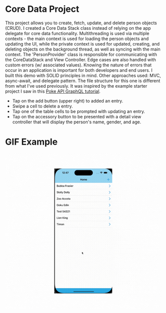 # Core Data Project
This project allows you to create, fetch, update, and delete person objects (CRUD). I created a Core Data Stack class instead of relying on the app delegate for core data functionality. Multithreading is used via multiple contexts - the main context is used for loading the person objects and updating the UI, while the private context is used for updated, creating, and deleting objects on the background thread, as well as syncing with the main context. The 'PersonProvider' class is responsible for communicating with the CoreDataStack and View Controller. Edge cases are also handled with custom errors (w/ associated values). Knowing the nature of errors that occur in an application is important for both developers and end users. I built this demo with SOLID principles in mind. Other approaches used: MVC, async-await, and delegate pattern. The file structure for this one is different from what I've used previously. It was inspired by the example starter project I saw in this [Poke API GraphQL tutorial](https://www.delasign.com/blog/swift-graphql-call/).
- Tap on the add button (upper right) to added an entry.
- Swipe a cell to delete a entry. 
- Tap one of the table cells to be prompted with updating an entry. 
- Tap on the accessory button to be presented with a detail view controller that will display the person's name, gender, and age.


# GIF Example
![Demo](https://github.com/AshleyCanty/CoreDataListDemo/blob/main/CoreDataListDemo-example.gif)
